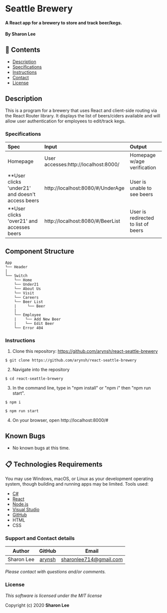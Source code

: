 # Seattle Brewery
#### A React app for a brewery to store and track beer/kegs. 

#### By **Sharon Lee**
## 🎉 Contents

- [Description](#-description)
- [Specifications](#-specifications)
- [Instructions](#-instructions)
- [Contact](#-contact)
- [License](#-license)

## Description
This is a program for a brewery that uses React and client-side routing via the React Router library. It displays the list of beers/ciders available and will allow user authentication for employees to edit/track kegs.

### Specifications
| Spec | Input | Output |
| :-------------     | :------------ | :------------- |
| Homepage | User accesses:http://localhost:8000/| Homepage w/age verification |
| **User clicks 'under21' and doesn't access beers| http://localhost:8080/#/UnderAge | User is unable to see beers |
| **User clicks 'over21' and accesses beers | http://localhost:8080/#/BeerList |  User is redirected to list of beers |

## Component Structure
```
App
└── Header     
│       
└── Switch
    └── Home
    └── Under21
    └── About Us
    └── Visit
    └── Careers
    └── Beer List
    |     └── Beer
    |    
    └── Employee        
    |    └── Add New Beer
    |    └── Edit Beer
    └── Error 404
```

### Instructions

1. Clone this repository: https://github.com/arynsh/react-seattle-brewery
```
$ git clone https://github.com/arynsh/react-seattle-brewery
```
2. Navigate into the repository
```
$ cd react-seattle-brewery
```
3. In the command line, type in "npm install" or "npm i" then "npm run start".
```
$ npm i
```
```
$ npm run start
```
4. On your browser, open http://localhost:8000/#


## Known Bugs
* No known bugs at this time.

## 📋 Technologies Requirements
 You may use Windows, macOS, or Linux as your development operating system, though building and running apps may be limited.
 Tools used:  
* [C#](https://docs.microsoft.com/en-us/dotnet/csharp/)
* [React](https://reactjs.org/)
* [Node.js](https://nodejs.org/en/)
* [Visual Studio](https://www.visualstudiocommunity.com)
* [GitHub](https://www.github.com)
* HTML
* CSS
 
### Support and Contact details
| Author | GitHub | Email |
|--------|:------:|:-----:|
Sharon Lee| [arynsh](https://github.com/arynsh) |  [sharonlee714@gmail.com](mailto:sharonlee714@gmail.com) 

_Please contact with questions and/or comments._

### License

*This software is licensed under the MIT license*

Copyright (c) 2020 **Sharon Lee**